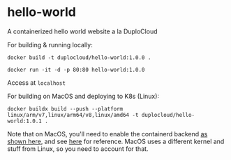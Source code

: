 # hello-world
A containerized hello world website a la DuploCloud

For building & running locally:
```
docker build -t duplocloud/hello-world:1.0.0 .
```
```
docker run -it -d -p 80:80 hello-world:1.0.0
```
Access at `localhost`

For building on MacOS and deploying to K8s (Linux):
```
docker buildx build --push --platform linux/arm/v7,linux/arm64/v8,linux/amd64 -t duplocloud/hello-world:1.0.1 .
```
Note that on MacOS, you'll need to enable the containerd backend [as shown here](https://docs.docker.com/desktop/features/containerd/), and see [here](https://docs.docker.com/build/building/multi-platform/) for reference. MacOS uses a different kernel and stuff from Linux, so you need to account for that.
